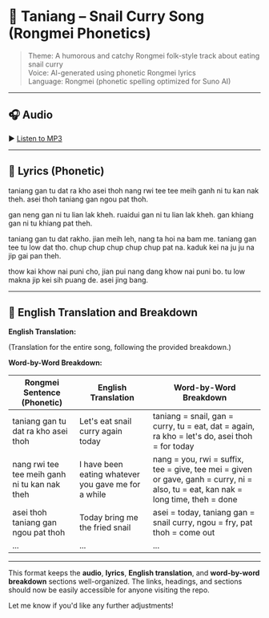 # 🐌 Taniang – Snail Curry Song (Rongmei Phonetics)

> Theme: A humorous and catchy Rongmei folk-style track about eating snail curry  
> Voice: AI-generated using phonetic Rongmei lyrics  
> Language: Rongmei (phonetic spelling optimized for Suno AI)

---

## 🎧 Audio  
▶️ [Listen to MP3](taniang.mp3)

---

## 🎤 Lyrics (Phonetic)

taniang gan tu dat ra kho asei thoh
nang rwi tee tee meih ganh ni tu kan nak theh.
asei thoh taniang gan ngou pat thoh.

gan neng gan ni tu lian lak kheh.
ruaidui gan ni tu lian lak kheh.
gan khiang gan ni tu khiang pat theh.

taniang gan tu dat rakho.
jian meih leh, nang ta hoi na bam me.
taniang gan tee tu low dat tho.
chup chup chup chup chup pat na.
kaduk kei na ju ju na jip gai pan theh.

thow kai khow nai puni cho,
jian pui nang dang khow nai puni bo.
tu low makna jip kei sih puang de.
asei jing bang.


---

## 📜 English Translation and Breakdown

**English Translation:**

(Translation for the entire song, following the provided breakdown.)

**Word-by-Word Breakdown:**

| Rongmei Sentence (Phonetic) | English Translation | Word-by-Word Breakdown |
|-----------------------------|----------------------|--------------------------|
| taniang gan tu dat ra kho asei thoh | Let's eat snail curry again today | taniang = snail, gan = curry, tu = eat, dat = again, ra kho = let's do, asei thoh = for today |
| nang rwi tee tee meih ganh ni tu kan nak theh | I have been eating whatever you gave me for a while | nang = you, rwi = suffix, tee = give, tee mei = given or gave, ganh = curry, ni = also, tu = eat, kan nak = long time, theh = done |
| asei thoh taniang gan ngou pat thoh | Today bring me the fried snail | asei = today, taniang gan = snail curry, ngou = fry, pat thoh = come out |
| ... | ... | ... |

---

This format keeps the **audio**, **lyrics**, **English translation**, and **word-by-word breakdown** sections well-organized. The links, headings, and sections should now be easily accessible for anyone visiting the repo.

Let me know if you'd like any further adjustments!


